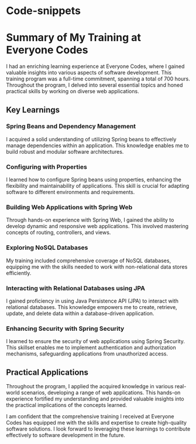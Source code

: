 # Code-snippets


# Summary of My Training at Everyone Codes

I had an enriching learning experience at Everyone Codes, where I gained valuable insights into various aspects of software development. This training program was a full-time commitment, spanning a total of 700 hours. Throughout the program, I delved into several essential topics and honed practical skills by working on diverse web applications.

## Key Learnings

### Spring Beans and Dependency Management

I acquired a solid understanding of utilizing Spring beans to effectively manage dependencies within an application. This knowledge enables me to build robust and modular software architectures.

### Configuring with Properties

I learned how to configure Spring beans using properties, enhancing the flexibility and maintainability of applications. This skill is crucial for adapting software to different environments and requirements.

### Building Web Applications with Spring Web

Through hands-on experience with Spring Web, I gained the ability to develop dynamic and responsive web applications. This involved mastering concepts of routing, controllers, and views.

### Exploring NoSQL Databases

My training included comprehensive coverage of NoSQL databases, equipping me with the skills needed to work with non-relational data stores efficiently.

### Interacting with Relational Databases using JPA

I gained proficiency in using Java Persistence API (JPA) to interact with relational databases. This knowledge empowers me to create, retrieve, update, and delete data within a database-driven application.

### Enhancing Security with Spring Security

I learned to ensure the security of web applications using Spring Security. This skillset enables me to implement authentication and authorization mechanisms, safeguarding applications from unauthorized access.

## Practical Applications

Throughout the program, I applied the acquired knowledge in various real-world scenarios, developing a range of web applications. This hands-on experience fortified my understanding and provided valuable insights into the practical implications of the concepts learned.

I am confident that the comprehensive training I received at Everyone Codes has equipped me with the skills and expertise to create high-quality software solutions. I look forward to leveraging these learnings to contribute effectively to software development in the future.
